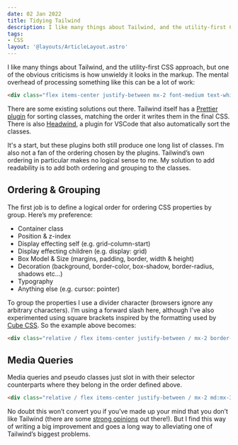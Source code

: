 ```yaml
---
date: 02 Jan 2022
title: Tidying Tailwind
description: I like many things about Tailwind, and the utility-first CSS approach but one of the obvious criticisms is how unwieldy it looks in your HTML.
tags:
- CSS
layout: '@layouts/ArticleLayout.astro'
---
```


I like many things about Tailwind, and the utility-first CSS approach, but one of the obvious criticisms is how unwieldy it looks in the markup. The mental overhead of processing something like this can be a lot of work:

```html
<div class="flex items-center justify-between mx-2 font-medium text-white relative bg-black border border-indigo">
```

There are some existing solutions out there. Tailwind itself has a [Prettier plugin](https://tailwindcss.com/blog/automatic-class-sorting-with-prettier) for sorting classes, matching the order it writes them in the final CSS. There is also [Headwind](https://tailwindcss.com/blog/automatic-class-sorting-with-prettier), a plugin for VSCode that also automatically sort the classes.

It's a start, but these plugins both still produce one long list of classes. I’m also not a fan of the ordering chosen by the plugins. Tailwind’s own ordering in particular makes no logical sense to me. My solution to add readability is to add both ordering and grouping to the classes.

## Ordering & Grouping

The first job is to define a logical order for ordering CSS properties by group. Here’s my preference:

- Container class
- Position & z-index
- Display effecting self (e.g. grid-column-start)
- Display effecting children (e.g. display: grid)
- Box Model & Size (margins, padding, border, width & height)
- Decoration (background, border-color, box-shadow, border-radius, shadows etc…)
- Typography
- Anything else (e.g. cursor: pointer)

To group the properties I use a divider character (browsers ignore any arbitrary characters). I’m using a forward slash here, although I've also experimented using square brackets inspired by the formatting used by [Cube CSS](https://cube.fyi/). So the example above becomes:

```html
<div class="relative / flex items-center justify-between / mx-2 border-2 / border-indigo bg-black / font-medium text-white">
```

## Media Queries

Media queries and pseudo classes just slot in with their selector counterparts where they belong in the order defined above.

```html
<div class="relative / flex items-center justify-between / mx-2 md:mx-3 lg:mx-4 border-2 / border-indigo bg-black hover:bg-indigo / font-medium text-white">
```


No doubt this won’t convert you if you’ve made up your mind that you don’t like Tailwind (there are some [strong opinions](https://www.aleksandrhovhannisyan.com/blog/why-i-dont-like-tailwind-css/) out there!). But I find this way of writing a big improvement and goes a long way to alleviating one of Tailwind’s biggest problems.